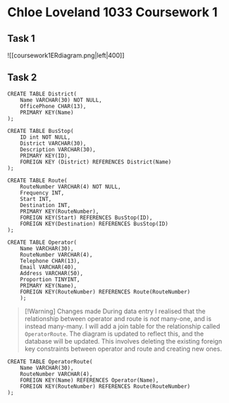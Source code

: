 # Chloe Loveland 1033 Coursework 1

## Task 1
![[coursework1ERdiagram.png|left|400]]

## Task 2
```
CREATE TABLE District(
	Name VARCHAR(30) NOT NULL,
	OfficePhone CHAR(13),
	PRIMARY KEY(Name)
);
```

```
CREATE TABLE BusStop(
	ID int NOT NULL,
	District VARCHAR(30),
	Description VARCHAR(30),
	PRIMARY KEY(ID),
	FOREIGN KEY (District) REFERENCES District(Name)
);
```

```
CREATE TABLE Route(
	RouteNumber VARCHAR(4) NOT NULL,
	Frequency INT,
	Start INT,
	Destination INT,
	PRIMARY KEY(RouteNumber),
	FOREIGN KEY(Start) REFERENCES BusStop(ID),
	FOREIGN KEY(Destination) REFERENCES BusStop(ID)
);
```

```
CREATE TABLE Operator(
	Name VARCHAR(30),
	RouteNumber VARCHAR(4),
	Telephone CHAR(13),
	Email VARCHAR(40),
	Address VARCHAR(50),
	Proportion TINYINT,
	PRIMARY KEY(Name),
	FOREIGN KEY(RouteNumber) REFERENCES Route(RouteNumber)
	);
```

> [!Warning] Changes made
> During data entry I realised that the relationship between operator and route is *not* many-one, and is instead many-many. I will add a join table for the relationship called `OperatorRoute`. The diagram is updated to reflect this, and the database will be updated.
> This involves deleting the existing foreign key constraints between operator and route and creating new ones.

```
CREATE TABLE OperatorRoute(
	Name VARCHAR(30),
	RouteNumber VARCHAR(4),
	FOREIGN KEY(Name) REFERENCES Operator(Name),
	FOREIGN KEY(RouteNumber) REFERENCES Route(RouteNumber)
);
```